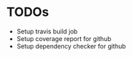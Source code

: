 

# TODOs

* Setup travis build job
* Setup coverage report for github
* Setup dependency checker for github
